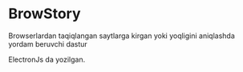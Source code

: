 # BrowStory
Browserlardan taqiqlangan saytlarga kirgan yoki yoqligini aniqlashda yordam beruvchi dastur

ElectronJs da yozilgan.
